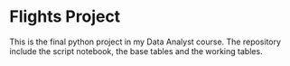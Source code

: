 # Flights Project
 
This is the final python project in my Data Analyst course.
The repository include the script notebook, the base tables and the working tables.
